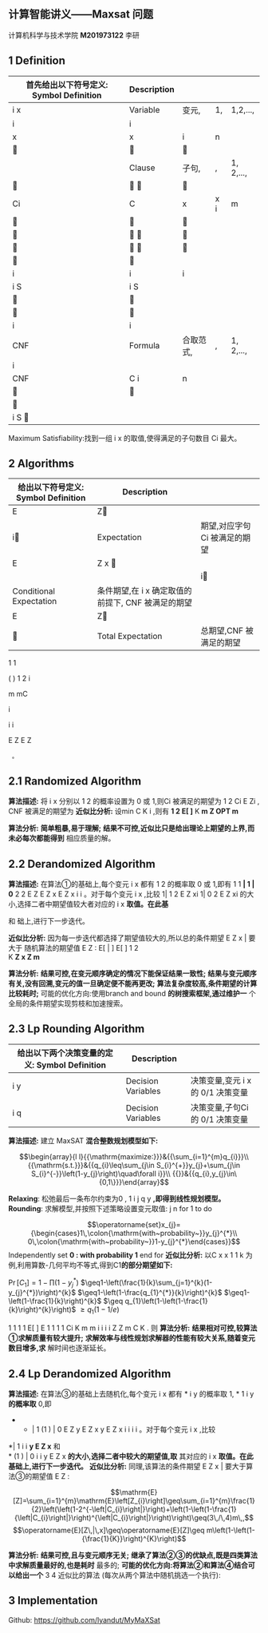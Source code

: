 
## 计算智能讲义——**Maxsat** 问题

计算机科学与技术学院 **M201973122** 李研

## 1 Definition

| 首先给出以下符号定义: Symbol Definition   | Description   |            |     |           |
|--------------------------------------------|---------------|------------|-----|-----------|
| i x                                        | Variable      | 变元,     | 1,  | 1,2,...,  |
| i                                          | i             |            |     |           |
| x                                          | x             | i          | n   |           |
|                                           |              |           |     |           |
|                                            | Clause        | 子句,     | ,   | 1, 2,..., |
|                                           |             |           |     |           |
| Ci                                         | C             | x          | x i | m         |
|                                           |              |           |     |           |
|                                           |             |           |     |           |
|                                           |             |           |     |           |
|                                           |              |            |     |           |
| i                                          | i             | i          |     |           |
| i S                                        | i S           |            |     |           |
|                                           |              |            |     |           |
|                                           |              |            |     |           |
| i                                          | i             |            |     |           |
| CNF                                        | Formula       | 合取范式, | ,   | 1, 2,..., |
| i                                          |               |            |     |           |
| CNF                                        | C i           | n          |     |           |
|                                           |              |            |     |           |
|                                           |               |            |     |           |
| i S                                       |               |            |     |           |

Maximum Satisfiability:找到一组 i x 的取值,使得满足的子句数目 Ci 最大。

## 2 Algorithms

| 给出以下符号定义: Symbol Definition   | Description                                          |                               |
|----------------------------------------|------------------------------------------------------|-------------------------------|
| E                                      | Z                                                   |                               |
| i                                     | Expectation                                          | 期望,对应字句Ci 被满足的期望 |
| E                                      | Z x                                                 |                               |
| |                                      | i                                                   |                               |
| Conditional Expectation                | 条件期望,在 i x 确定取值的前提下, CNF 被满足的期望 |                               |
| E                                      | Z                                                   |                               |
|                                       | Total Expectation                                    | 总期望,CNF 被满足的期望      |

   

1 1

( ) 1 2 i

m mC

i

i i

E Z E Z 

 

     。

## 2.1 Randomized Algorithm

 **算法描述:**
将 i x 分别以 1 2 的概率设置为 0 或 1,则Ci 被满足的期望为   1 2 Ci E Zi
   ,
CNF 被满足的期望为 
 **近似比分析:**
设min C K i  ,则有
**1 2 E[ ]** 
K **m Z OPT m**      

 **算法分析:**
 **简单粗暴,易于理解;** **结果不可控,近似比只是给出理论上期望的上界,而未必每次都能得到**
相应质量的解。

## 2.2 Derandomized Algorithm

 **算法描述:**
在算法①的基础上,每个变元 i x 都有 1 2 的概率取 0 或 1,即有
      1 1 **| 1 | 0**
2 2 E Z E Z x E Z x     i i 。对于每个变元 i x ,比较 
  1| 1 2 E Z xi 
  1| 0 2 E Z xi  的大小,选择二者中期望值较大者对应的 i x **取值。在此基**

和 础上,进行下一步迭代。

 **近似比分析:**
因为每一步迭代都选择了期望值较大的,所以总的条件期望 E Z x  | 要大于 随机算法的期望值 E Z  :
E[ | ] E[ ] 1 2  
K **Z x Z m**     

 **算法分析:**
 **结果可控,在变元顺序确定的情况下能保证结果一致性;** **结果与变元顺序有关,没有回溯,变元的值一旦确定便不能再更改;**
 **算法复杂度较高,条件期望的计算比较耗时;**
 可能的优化方向:使用branch and bound   **的树搜索框架,通过维护一**
个全局的条件期望实现剪枝和加速搜索。

## 2.3 Lp Rounding Algorithm

| 给出以下两个决策变量的定义: Symbol Definition   | Description        |                                    |
|--------------------------------------------------|--------------------|------------------------------------|
| i y                                              | Decision Variables | 决策变量,变元 i x 的 0/1 决策变量 |
| i q                                              | Decision Variables | 决策变量,子句Ci 的 0/1 决策变量   |

 **算法描述:**
建立 MaxSAT **混合整数规划模型如下:**

$$\begin{array}{l l}{{\mathrm{maximize:}}}&{{\sum_{i=1}^{m}q_{i}}}\\ {{\mathrm{s.t.}}}&{{q_{i}\leq\sum_{j\in S_{i}^{+}}y_{j}+\sum_{j\in S_{i}^{-}}\left(1-y_{j}\right)\quad\forall i}}\\ {{}}&{{q_{i},y_{j}\in\{0,1\}}}\end{array}$$

 **Relaxing**:
松弛最后一条布尔约束为0 , 1 i j   q y **,即得到线性规划模型。**
 **Rounding**:
求解模型,并按照下述策略设置变元取值:
j n for 1 to do 

$$\operatorname{set}x_{j}={\begin{cases}1\,\colon{\mathrm{with~probability~}}y_{j}^{*}\\ 0\,\colon{\mathrm{with~probability~}}1-y_{j}^{*}\end{cases}}$$
 Independently set **0 : with probability 1**
 end for 
 **近似比分析:**
以C x x 1 1   k 为例,利用算数-几何平均不等式,得到C1**的部分期望如下:**

$\Pr[C_{1}]=1-\prod(1-y_{j}^{*})$  $\geq1-\left(\frac{1}{k}\sum_{j=1}^{k}(1-y_{j}^{*})\right)^{k}$  $\geq1-\left(1-\frac{q_{1}^{*}}{k}\right)^{k}$  $\geq1-\left(1-\frac{1}{k}\right)^{k}$  $\geq q_{1}\left(1-\left(1-\frac{1}{k}\right)^{k}\right)$  $\geq q_{1}(1-1/e)$
 
1 1 1 1 E[ ] E 1 1 1 1 Ci K m m i i i i Z Z m   C K                                    .  则 
 **算法分析:**
 **结果相对可控,较算法①求解质量有较大提升;**
 **求解效率与线性规划求解器的性能有较大关系,随着变元数目增多,求**
解时间也逐渐延长。

## 2.4 Lp Derandomized Algorithm

 **算法描述:**
在算法③的基础上去随机化,每个变元 i x 都有 *
i y 的概率取 1, * 1 i  y **的概率取**
0,即      
* * | 1 (1 ) | 0 E Z y E Z x y E Z x        i i i i 。对于每个变元 i x ,比较
 
*| 1 i i **y E Z x**   和  
*
(1 ) | 0 i i    y E Z x **的大小,选择二者中较大的期望值,取**
其对应的 i x **取值。在此基础上,进行下一步迭代。**
 **近似比分析:**
同理,该算法的条件期望 E Z x  | 要大于算法③的期望值 E Z  :
   

$$\mathrm{E}[Z]=\sum_{i=1}^{m}\mathrm{E}\left[Z_{i}\right]\geq\sum_{i=1}^{m}\frac{1}{2}\left(\left(1-2^{-\left|C_{i}\right|}\right)+\left(1-\left(1-\frac{1}{\left|C_{i}\right|}\right)^{\left|C_{i}\right|}\right)\right)\geq(3\,/\,4)m\,,$$
$$\operatorname{E}[Z\,|\,x]\geq\operatorname{E}[Z]\geq m\left(1-\left(1-{\frac{1}{K}}\right)^{K}\right)$$

 **算法分析:**
 **结果可控,且与变元顺序无关;**
 **继承了算法②③的优缺点,既是四类算法中求解质量最好的,也是耗时**
最多的;
 **可能的优化方向:将算法②和算法④结合可以给出一个** 3 4 近似比的算法
(每次从两个算法中随机挑选一个执行):

## 3 Implementation

Github: https://github.com/lyandut/MyMaXSat
